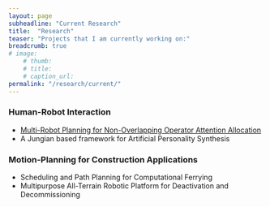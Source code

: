 ```yaml
---
layout: page
subheadline: "Current Research"
title:  "Research"
teaser: "Projects that I am currently working on:"
breadcrumb: true
# image:
    # thumb:
    # title:
    # caption_url:
permalink: "/research/current/"
---
```


### Human-Robot Interaction
- [Multi-Robot Planning for Non-Overlapping Operator Attention Allocation](/research/projects/operator-attention/)
- A Jungian based framework for Artificial Personality Synthesis

### Motion-Planning for Construction Applications
- Scheduling and Path Planning for Computational Ferrying
- Multipurpose All-Terrain Robotic Platform for Deactivation and Decommissioning
